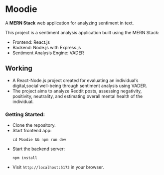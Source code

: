 # Moodie
A **MERN Stack** web application for analyzing sentiment in text.

This project is a sentiment analysis application built using the MERN Stack:
- Frontend: React.js
- Backend: Node.js with Express.js
- Sentiment Analysis Engine: VADER

## Working
- A React-Node.js project created for evaluating an individual’s digital,social
well-being through sentiment analysis using VADER.
- The project aims to analyze Reddit posts, assessing negativity, positivity,
neutrality, and estimating overall mental health of the individual.

### Getting Started:
- Clone the repository.
- Start frontend app: 
  ```
  cd Moodie && npm run dev
  ```
- Start the backend server:
  ```
  npm install
  ```
- Visit `http://localhost:5173` in your browser.
